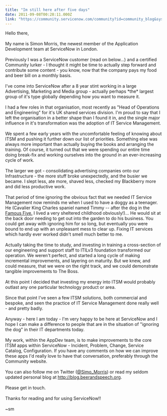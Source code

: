 ```yaml
---
title: "Im still here after five days"
date: 2011-09-08T00:28:11.000Z
link: "https://community.servicenow.com/community?id=community_blog&sys_id=48cdaea9dbd0dbc01dcaf3231f961933"
---
```

<p>Hello there,<br /><br />My name is Simon Morris, the newest member of the Application Development team at ServiceNow in London.<br /><br />Previously I was a ServiceNow customer (read on below...) and a certified Community lurker - I thought it might be time to actually step forward and contribute some content - you know, now that the company pays my food and beer bill on a monthly basis.<br /><br />I've come into ServiceNow after a 8 year stint working in a large Advertising, Marketing and Media group - actually perhaps *the* largest group of it's type globally depending how you want to measure it.<br /><br />I had a few roles in that organisation, most recently as "Head of Operations and Engineering" for it's UK shared services division. I'm proud to say that I left the organisation in a better shape than I found it in, and the single major influence in it's transformation was the adoption of IT Service Management.<br /><br />We spent a few early years with the uncomfortable feeling of knowing about ITSM and pushing it further down our list of priorities. Something else was always more important than actually buying the books and arranging the training. Of course, it turned out that we were spending our entire time doing break-fix and working ourselves into the ground in an ever-increasing cycle of work. <br /><br />The larger we got - consolidating advertising companies onto our Infrastructure - the more stuff broke unexpectedly, and the busier we became. I slept less, ate more, shaved less, checked my Blackberry more and did less productive work.<br /><br />That period of time ignoring the obvious fact that we needed IT Service Management now reminds me when I used to have a doggy as a teenager. He (Cavalier King Charles spaniel named Timmy -- after the dog in the <a title=".wikipedia.org/wiki/The_Famous_Five_(series)" href="http://en.wikipedia.org/wiki/The_Famous_Five_(series)">Famous Five.</a> I lived a very sheltered childhood obviously!)... He would sit at the back door needing to get out into the garden to do his business. You could get away with ignoring him for so long, but eventually you were bound to end up with an unpleasant mess to clear up. Fixing IT services which hardly ever worked didn't smell much better to me.<br /><br />Actually taking the time to study, and investing in training a cross-section of our engineering and support staff to ITILv3 foundation transformed our operation. We weren't perfect, and started a long cycle of making incremental improvements, and layering on maturity. But we knew, and could measure, that we were on the right track, and we could demonstrate tangible improvements to The Boss.<br /><br />At this point I decided that investing my energy into ITSM would probably outlast any one particular technology product or area.<br /><br />Since that point I've seen a few ITSM solutions, both commercial and bespoke, and seen the practice of IT Service Management done really well - and pretty badly.<br /><br />Anyway - here I am today - I'm very happy to be here at ServiceNow and I hope I can make a difference to people that are in the situation of "ignoring the dog" in their IT departments today.<br /><br />My work, within the AppDev team, is to make improvements to the core ITSM apps within ServiceNow - Incident, Problem, Change, Service Catalog, Configuration. If you have any comments on how we can improve these apps I'd really love to have that conversation, preferably through the Community website.<br /><br />You can also follow me on Twitter (<a title="itter.com/Simo_Morris" href="http://twitter.com/Simo_Morris">@Simo_Morris</a>) or read my seldom updated personal blog at <a title="og.beerandspeech.org" href="http://blog.beerandspeech.org">http://blog.beerandspeech.org</a>. <br /><br />Please get in touch.<br /><br />Thanks for reading and for using ServiceNow!!<br /><br />~sm</p>